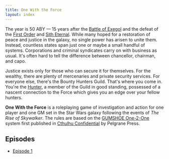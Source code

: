 ```yaml
---
title: One With the Force
layout: index
---
```


<script>
import Card from "$lib/components/Card.svelte";
import CardBox from "$lib/components/CardBox.svelte";
import ImageFigure from "$lib/components/ImageFigure.svelte";
</script>

The year is 50 ABY &mdash; 15 years after the [Battle of Exegol] and the defeat
of the [First Order] and [Sith Eternal]. While many hoped for a restoration of
peace and justice in the galaxy, no single power has arisen to unite them.
Instead, countless states span just one or maybe a small handful of systems.
Corporations and criminal syndicates carry on with business as usual. It's often
hard to tell the difference between chancellor, chairman, and capo.

[Battle of Exegol]: https://starwars.fandom.com/wiki/Battle_of_Exegol 'Battle of Exegol at Wookieepedia'
[First Order]: https://starwars.fandom.com/wiki/First_Order 'First Order at Wookieepedia'
[Sith Eternal]: https://starwars.fandom.com/wiki/Sith_Eternal 'Sith Eternal at Wookieepedia'

Justice exists only for those who can secure it for themselves. For the wealthy,
there are plenty of mercenaries and private security services. For everyone
else, there's the Bounty Hunters Guild. That's where you come in. You're the
[Hunter], a member of the Guild in good standing, possessed of a nascent
connection to the Force which gives you an edge over your fellow hunters.

[Hunter]: /the-hunter

**One With the Force** is a roleplaying game of investigation and action for one
player and one GM set in the Star Wars galaxy following the events of _The Rise
of Skywalker_. The rules are based on the [GUMSHOE One-2-One] system first
published in [Cthulhu Confidential] by Pelgrane Press.

[GUMSHOE One-2-One]: https://pelgranepress.com/2015/09/09/gumshoe-one-2-one/ 'GUMSHOE One-2-One at Pelgrane Press'
[Cthulhu Confidential]: https://pelgranepress.com/product/cthulhu-confidential/ 'Cthulhu Confidential at Pelgrane Press'

## Episodes

- [Episode 1]

[Episode 1]: /episode-1

<ImageFigure 
  caption="by Mike Winkelmann" 
  alt="A futuristic skyline consisting of hexagon shaped buildings with a red light column in its center. A person on a platform in the foreground wearing a jacket with an anarchy symbol on its back watching down at the skyline." 
  src="https://upload.wikimedia.org/wikipedia/commons/a/a0/HEXAGONIA.jpg" 
  href="https://commons.wikimedia.org/wiki/File:HEXAGONIA.jpg"
  title="HEXAGONIA at Wikimedia Commons"
/>
